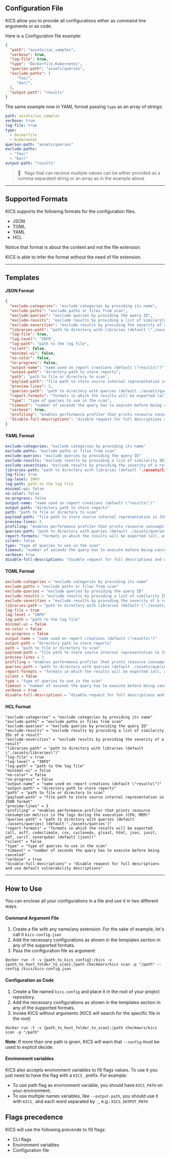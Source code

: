## Configuration File

KICS allow you to provide all configurations either as command line arguments or as code.

Here is a Configuration file example:

```JSON
{
  "path": "assets/iac_samples",
  "verbose": true,
  "log-file": true,
  "type": "Dockerfile,Kubernetes",
  "queries-path": "assets/queries",
  "exclude-paths": [
     "foo/",
     "bar/",
  ],
  "output-path": "results"
}
```

The same example now in YAML format passing `type` as an array of strings:

```YAML
path: assets/iac_samples
verbose: true
log-file: true
type:
  - Dockerfile
  - Kubernetes
queries-path: "assets/queries"
exclude-paths:
  - "foo/"
  - "bar/"
output-path: "results"
```

> 📝 &nbsp; flags that can receive multiple values can be either provided as a comma separated string or an array as in the example above

---

## Supported Formats

KICS supports the following formats for the configuration files.

-   JSON
-   TOML
-   YAML
-   HCL

Notice that format is about the content and not the file extension.

KICS is able to infer the format without the need of file extension.

---

## Templates

#### JSON Format

```JSON
{
  "exclude-categories": "exclude categories by providing its name",
  "exclude-paths": "exclude paths or files from scan",
  "exclude-queries": "exclude queries by providing the query ID",
  "exclude-results": "exclude results by providing a list of similarity IDs of a result",
  "exclude-severities": "exclude results by providing the severity of a result",
  "libraries-path": "path to directory with libraries (default \"./assets/libraries\")",
  "log-file": true,
  "log-level": "INFO",
  "log-path": "path to the log file",
  "silent": false,
  "minimal-ui": false,
  "no-color": false,
  "no-progress": false,
  "output-name": "name used on report creations (default \"results\")",
  "output-path": "directory path to store reports",
  "path": "path to file or directory to scan",
  "payload-path": "file path to store source internal representation in JSON format",
  "preview-lines": 3,
  "queries-path": "path to directory with queries (default ./assets/queries) (default './assets/queries')",
  "report-formats": "formats in which the results will be exported (all, asff, codeclimate, csv, cyclonedx, glsast, html, json, junit, pdf, sarif, sonarqube) (default [json])",
  "type": "type of queries to use in the scan",
  "timeout": "number of seconds the query has to execute before being canceled",
  "verbose": true,
  "profiling": "enables performance profiler that prints resource consumption metrics in the logs during the execution (CPU, MEM)",
  "disable-full-descriptions": "disable request for full descriptions and use default vulnerability descriptions"
}
```

#### YAML Format

```YAML
exclude-categories: "exclude categories by providing its name"
exclude-paths: "exclude paths or files from scan"
exclude-queries: "exclude queries by providing the query ID"
exclude-results: "exclude results by providing a list of similarity IDs of a result"
exclude-severities: "exclude results by providing the severity of a result"
libraries-path: "path to directory with libraries (default "./assets/libraries")"
log-file: true
log-level: INFO
log-path: path to the log file
minimal-ui: false
no-color: false
no-progress: false
output-name: "name used on report creations (default \"results\")"
output-path: "directory path to store reports"
path: "path to file or directory to scan"
payload-path: "file path to store source internal representation in JSON format"
preview-lines: 3
profiling: "enables performance profiler that prints resource consumption metrics in the logs during the execution (CPU, MEM)"
queries-path: "path to directory with queries (default ./assets/queries) (default './assets/queries')"
report-formats: "formats in which the results will be exported (all, asff, codeclimate, csv, cyclonedx, glsast, html, json, junit, pdf, sarif, sonarqube) (default [json])"
silent: false
type: "type of queries to use in the scan"
timeout: "number of seconds the query has to execute before being canceled"
verbose: true
disable-full-descriptions: "disable request for full descriptions and use default vulnerability descriptions"
```

#### TOML Format

```TOML
exclude-categories = "exclude categories by providing its name"
exclude-paths = "exclude paths or files from scan"
exclude-queries = "exclude queries by providing the query ID"
exclude-results = "exclude results by providing a list of similarity IDs of a result"
exclude-severities = "exclude results by providing the severity of a result"
libraries-path = "path to directory with libraries (default \"./assets/libraries\")"
log-file = true
log-level = "INFO"
log-path = "path to the log file"
minimal-ui = false
no-color = false
no-progress = false
output-name = "name used on report creations (default \"results\")"
output-path = "directory path to store reports"
path = "path to file or directory to scan"
payload-path = "file path to store source internal representation in JSON format"
preview-lines = 3
profiling = "enables performance profiler that prints resource consumption metrics in the logs during the execution (CPU, MEM)"
queries-path = "path to directory with queries (default ./assets/queries) (default './assets/queries')"
report-formats = "formats in which the results will be exported (all, asff, codeclimate, csv, cyclonedx, glsast, html, json, junit, pdf, sarif, sonarqube) (default [json])"
silent = false
type = "type of queries to use in the scan"
timeout = "number of seconds the query has to execute before being canceled"
verbose = true
disable-full-descriptions = "disable request for full descriptions and use default vulnerability descriptions"
```

#### HCL Format

```hcl
"exclude-categories" = "exclude categories by providing its name"
"exclude-paths" = "exclude paths or files from scan"
"exclude-queries" = "exclude queries by providing the query ID"
"exclude-results" = "exclude results by providing a list of similarity IDs of a result"
"exclude-severities" = "exclude results by providing the severity of a result"
"libraries-path" = "path to directory with libraries (default \"./assets/libraries\")"
"log-file" = true
"log-level" = "INFO"
"log-path" = "path to the log file"
"minimal-ui" = false
"no-color" = false
"no-progress" = false
"output-name" = "name used on report creations (default \"results\")"
"output-path" = "directory path to store reports"
"path" = "path to file or directory to scan"
"payload-path" = "file path to store source internal representation in JSON format"
"preview-lines" = 3
"profiling" = "enables performance profiler that prints resource consumption metrics in the logs during the execution (CPU, MEM)"
"queries-path" = "path to directory with queries (default ./assets/queries) (default './assets/queries')"
"report-formats" = "formats in which the results will be exported (all, asff, codeclimate, csv, cyclonedx, glsast, html, json, junit, pdf, sarif, sonarqube) (default [json])"
"silent" = false
"type" = "type of queries to use in the scan"
"timeout" = "number of seconds the query has to execute before being canceled"
"verbose" = true
"disable-full-descriptions" = "disable request for full descriptions and use default vulnerability descriptions"
```

---

## How to Use

You can enclose all your configurations in a file and use it in two different ways.

#### Command Argument File

1. Create a file with any name/any extension. For the sake of example, let's call it `kics-config.json`
2. Add the necessary configurations as shown in the templates section in any of the supported formats.
3. Pass the configuration file as argument:

```
docker run -t -v {​​​​path_to_kics_config}​​​​:/kics -v {path_to_host_folder_to_scan}:/path checkmarx/kics scan -p "/path" --config /kics/kics-config.json
```

#### Configuration as Code

1. Create a file named `kics.config` and place it in the root of your project repository.
2. Add the necessary configurations as shown in the templates section in any of the supported formats.
3. Invoke KICS without arguments (KICS will search for the specific file in the root)

```
docker run -t -v {path_to_host_folder_to_scan}:/path checkmarx/kics scan -p "/path"
```

**Note**: If more than one path is given, KICS will warn that `--config` must be used to explicit decide.

#### Environment variables

KICS also accepts environment variables to fill flags values. To use it you just need to have the flag with a `KICS_` prefix. For example:

-   To use path flag as environment variable, you should have `KICS_PATH` on your environment;
-   To use multiple names variables, like `--output-path`, you should use it with `KICS_` and each word separated by `_`, e.g.: `KICS_OUTPUT_PATH`

## Flags precedence

KICS will use the following precende to fill flags:

-   CLI flags
-   Environment variables
-   Configuration file

